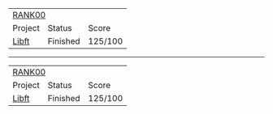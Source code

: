 <div align="center">
	<!-- RANK 00 -->
	<table>
		<tr>
			<td colspan="3"><a href="https://github.com/davidmonteiro03/42-Cursus/tree/main/Projects/RANK00">RANK00</a></td>
		</tr>
		<tr>
			<td>Project</td>
			<td>Status</td>
			<td>Score</td>
		</tr>
		<tr>
			<td><a href="https://github.com/davidmonteiro03/42-Cursus/tree/main/Projects/RANK00/libft">Libft</a></td>
			<td>Finished</td>
			<td>125/100</td>
		</tr>
	</table><hr />
	<!-- RANK 00 -->
	<table>
		<tr>
			<td colspan="3"><a href="https://github.com/davidmonteiro03/42-Cursus/tree/main/Projects/RANK00">RANK00</a></td>
		</tr>
		<tr>
			<td>Project</td>
			<td>Status</td>
			<td>Score</td>
		</tr>
		<tr>
			<td><a href="https://github.com/davidmonteiro03/42-Cursus/tree/main/Projects/RANK00/libft">Libft</a></td>
			<td>Finished</td>
			<td>125/100</td>
		</tr>
	</table>
</div>

